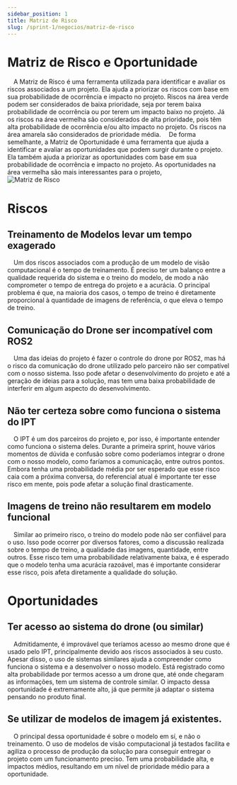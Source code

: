 ```yaml
---
sidebar_position: 1
title: Matriz de Risco
slug: /sprint-1/negocios/matriz-de-risco
---
```

# Matriz de Risco e Oportunidade
&emsp;A Matriz de Risco é uma ferramenta utilizada para identificar e avaliar os riscos associados a um projeto. Ela ajuda a priorizar os riscos com base em sua probabilidade de ocorrência e impacto no projeto. Riscos na área verde podem ser considerados de baixa prioridade, seja por terem baixa probabilidade de ocorrência ou por terem um impacto baixo no projeto. Já os riscos na área vermelha são considerados de alta prioridade, pois têm alta probabilidade de ocorrência e/ou alto impacto no projeto. Os riscos na área amarela são considerados de prioridade média.
&emsp;De forma semelhante, a Matriz de Oportunidade é uma ferramenta que ajuda a identificar e avaliar as oportunidades que podem surgir durante o projeto. Ela também ajuda a priorizar as oportunidades com base em sua probabilidade de ocorrência e impacto no projeto. As oportunidades na área vermelha são mais interessantes para o projeto, 
<br />
![Matriz de Risco](/img/matrizRisco14bis.png)

# Riscos

## Treinamento de Modelos levar um tempo exagerado

&emsp;Um dos riscos associados com a produção de um modelo de visão computacional é o tempo de treinamento. É preciso ter um balanço entre a qualidade requerida do sistema e o treino do modelo, de modo a não comprometer o tempo de entrega do projeto e a acurácia. O principal problema é que, na maioria dos casos, o tempo de treino é diretamente proporcional à quantidade de imagens de referência, o que eleva o tempo de treino.

## Comunicação do Drone ser incompatível com ROS2

&emsp;Uma das ideias do projeto é fazer o controle do drone por ROS2, mas há o risco da comunicação do drone utilizado pelo parceiro não ser compatível com o nosso sistema. Isso pode afetar o desenvolvimento do projeto e até a geração de ideias para a solução, mas tem uma baixa probabilidade de interferir em algum aspecto do desenvolvimento.

## Não ter certeza sobre como funciona o sistema do IPT

&emsp;O IPT é um dos parceiros do projeto e, por isso, é importante entender como funciona o sistema deles. Durante a primeira sprint, houve vários momentos de dúvida e confusão sobre como poderíamos integrar o drone com o nosso modelo, como faríamos a comunicação, entre outros pontos. Embora tenha uma probabilidade média por ser esperado que esse risco caia com a próxima conversa, do referencial atual é importante ter esse risco em mente, pois pode afetar a solução final drasticamente.

## Imagens de treino não resultarem em modelo funcional

&emsp;Similar ao primeiro risco, o treino do modelo pode não ser confiável para o uso. Isso pode ocorrer por diversos fatores, como a discussão realizada sobre o tempo de treino, a qualidade das imagens, quantidade, entre outros. Esse risco tem uma probabilidade relativamente baixa, e é esperado que o modelo tenha uma acurácia razoável, mas é importante considerar esse risco, pois afeta diretamente a qualidade do solução.

# Oportunidades

## Ter acesso ao sistema do drone (ou similar)

&emsp;Admitidamente, é improvável que teríamos acesso ao mesmo drone que é usado pelo IPT, principalmente devido aos riscos associados à seu custo. Apesar disso, o uso de sistemas similares ajuda a compreender como funciona o sistema e a desenvolver o nosso modelo. Está registrado como alta probabilidade por termos acesso a um drone que, até onde chegaram as informações, tem um sistema de controle similar. O impacto dessa oportunidade é extremamente alto, já que permite já adaptar o sistema pensando no produto final.

## Se utilizar de modelos de imagem já existentes.

&emsp;O principal dessa oportunidade é sobre o modelo em sí, e não o treinamento. O uso de modelos de visão computacional já testados facilita e agiliza o processo de produção da solução para conseguir entregar o projeto com um funcionamento preciso. Tem uma probabilidade alta, e impactos médios, resultando em um nível de prioridade médio para a oportunidade.